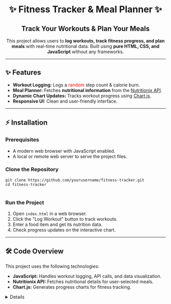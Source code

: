 <h1 align="center">✨ Fitness Tracker & Meal Planner ✨</h1>
<h2 align="center">Track Your Workouts & Plan Your Meals</h2>

<p align="center">
  This project allows users to <strong>log workouts, track fitness progress, and plan meals</strong> with real-time nutritional data. Built using <b>pure HTML, CSS, and JavaScript</b> without any frameworks.
</p>

---

<h2>✨ Features</h2>
<ul>
  <li><strong>Workout Logging:</strong> Logs a <span style="color:red;">random</span> step count & calorie burn.</li>
  <li><strong>Meal Planner:</strong> Fetches <strong>nutritional information</strong> from the <a href="https://www.nutritionix.com/" target="_blank">Nutritionix API</a>.</li>
  <li><strong>Dynamic Chart Updates:</strong> Tracks workout progress using <a href="https://www.chartjs.org/" target="_blank">Chart.js</a>.</li>
  <li><strong>Responsive UI:</strong> Clean and user-friendly interface.</li>
</ul>

---

<h2>⚡ Installation</h2>

<h3>Prerequisites</h3>
<ul>
  <li>A modern web browser with JavaScript enabled.</li>
  <li>A local or remote web server to serve the project files.</li>
</ul>

<h3>Clone the Repository</h3>
<pre>
<code>git clone https://github.com/yourusername/fitness-tracker.git
cd fitness-tracker
</code>
</pre>

<h3>Run the Project</h3>
<ol>
  <li>Open <code>index.html</code> in a web browser.</li>
  <li>Click the "Log Workout" button to track workouts.</li>
  <li>Enter a food item and get its nutrition data.</li>
  <li>Check progress updates on the interactive chart.</li>
</ol>

---

<h2>🛠️ Code Overview</h2>

<p>This project uses the following technologies:</p>
<ul>
  <li><b>JavaScript:</b> Handles workout logging, API calls, and data visualization.</li>
  <li><b>Nutritionix API:</b> Fetches nutritional details for user-selected meals.</li>
  <li><b>Chart.js:</b> Generates progress charts for fitness tracking.</li>
</ul>

<details>
